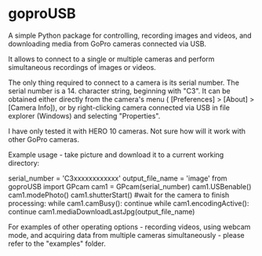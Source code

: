 # goproUSB

A simple Python package for controlling, recording images and videos, and downloading media from GoPro cameras connected via USB.

It allows to connect to a single or multiple cameras and perform simultaneous recordings of images or videos.

The only thing required to connect to a camera is its serial number. The serial number is a 14. character string, beginning with "C3". It can be obtained either directly from the camera's menu ( [Preferences] > [About] > [Camera Info]), or by right-clicking camera connected via USB in file explorer (Windows) and selecting "Properties". 

I have only tested it with HERO 10 cameras. Not sure how will it work with other GoPro cameras.

Example usage - take picture and download it to a current working directory:

serial_number = 'C3xxxxxxxxxxxx'
output_file_name = 'image'
from goproUSB import GPcam
cam1 = GPcam(serial_number)
cam1.USBenable()
cam1.modePhoto()
cam1.shutterStart()
#wait for the camera to finish processing:
while cam1.camBusy():
    continue
while cam1.encodingActive():
    continue
cam1.mediaDownloadLastJpg(output_file_name)

For examples of other operating options - recording videos, using webcam mode, and acquiring data from multiple cameras simultaneously - please refer to the "examples" folder.
